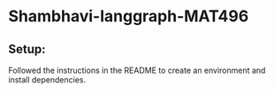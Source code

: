 # Shambhavi-langgraph-MAT496
## Setup:
Followed the instructions in the README to create an environment and install dependencies.

